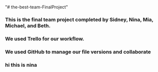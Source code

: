 "# the-best-team-FinalProject" 

### This is the final team project completed by Sidney, Nina, Mia, Michael, and Beth.

### We used Trello for our workflow.
### We used GitHub to manage our file versions and collaborate

### hi this is nina